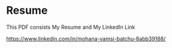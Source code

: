 # Resume
This PDF consists My Resume and My LinkedIn Link

https://www.linkedin.com/in/mohana-vamsi-batchu-8abb39188/